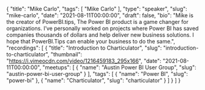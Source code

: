 {
  "title": "Mike Carlo",
  "tags": [
    "Mike Carlo"
  ],
  "type": "speaker",
  "slug": "mike-carlo",
  "date": "2021-08-11T00:00:00",
  "draft": false,
  "bio": "Mike is the creator of PowerBI.tips, The Power BI product is a game changer for organizations. I’ve personally worked on projects where Power BI has saved companies thousands of dollars and help deliver new business solutions. I hope that PowerBI.Tips can enable your business to do the same.",
  "recordings": [
    {
      "title": "Introduction to Charticulator",
      "slug": "introduction-to-charticulator",
      "thumbnail": "https://i.vimeocdn.com/video/1216459183_295x166",
      "date": "2021-08-11T00:00:00",
      "meetups": [
        {
          "name": "Austin Power BI User Group",
          "slug": "austin-power-bi-user-group"
        }
      ],
      "tags": [
        {
          "name": "Power BI",
          "slug": "power-bi"
        },
        {
          "name": "Charticulator",
          "slug": "charticulator"
        }
      ]
    }
  ]
}